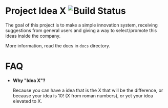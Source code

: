 # Project Idea X ![Build Status](https://travis-ci.org/dataprev/ideax.svg?branch=dev)

The goal of this project is to make a simple innovation system, receiving suggestions from general users and giving a way to select/promote this ideas inside the company.

More information, read the docs in ```docs``` directory.

# FAQ

* **Why "Idea X"?**

   Because you can have a idea that is the X that will be the difference, or because your idea is 10! (X from roman numbers), or yet your idea elevated to X.
